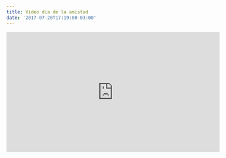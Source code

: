```yaml
---
title: Video dia de la amistad
date: '2017-07-20T17:19:00-03:00'
---
```

<iframe width="560" height="315" src="https://www.youtube.com/embed/09KKIYYlCH8?rel=0&amp;showinfo=0" frameborder="0" allow="autoplay; encrypted-media" allowfullscreen></iframe>
